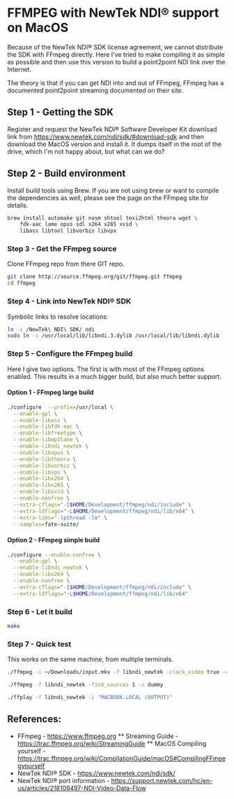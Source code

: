 # FFMPEG with NewTek NDI® support on MacOS

Because of the NewTek NDI® SDK license agreement, we cannot distribute the SDK with FFmpeg directly. Here I've tried to make compiling it as simple as possible and then use this version to build a point2point NDI link over the Internet.

The theory is that if you can get NDI into and out of FFmpeg, FFmpeg has a documented point2point streaming documented on their site.

## Step 1 - Getting the SDK

Register and request the NewTek NDI® Software Developer Kit download link from https://www.newtek.com/ndi/sdk/#download-sdk and then download the MacOS version and install it. It dumps itself in the root of the drive, which I'm not happy about, but what can we do?

## Step 2 - Build environment

Install build tools using Brew. If you are not using brew or want to compile the dependencies as well, please see the page on the FFmpeg site for details.

```bash
brew install automake git nasm shtool texi2html theora wget \
    fdk-aac lame opus sdl x264 x265 xvid \
    libass libtool libvorbis libvpx
```

### Step 3 - Get the FFmpeg source

Clone FFmpeg repo from there GIT repo.

```bash
git clone http://source.ffmpeg.org/git/ffmpeg.git ffmpeg
cd ffmpeg
```

### Step 4 - Link into NewTek NDI® SDK

Symbolic links to resolve locations:
```bash
ln -s /NewTek\ NDI\ SDK/ ndi
sudo ln -s /usr/local/lib/libndi.3.dylib /usr/local/lib/libndi.dylib
```

### Step 5 - Configure the FFmpeg build

Here I give two options. The first is with most of the FFmpeg options enabled. This results in a much bigger build, but also much better support.

#### Option 1 - FFmpeg large build

```bash
./configure  --prefix=/usr/local \
  --enable-gpl \
  --enable-libass \
  --enable-libfdk-aac \
  --enable-libfreetype \
  --enable-libmp3lame \
  --enable-libndi_newtek \
  --enable-libopus \
  --enable-libtheora \
  --enable-libvorbis \
  --enable-libvpx \
  --enable-libx264 \
  --enable-libx265 \
  --enable-libxvid \
  --enable-nonfree \
  --extra-cflags="-I$HOME/Development/ffmpeg/ndi/include" \
  --extra-ldflags="-L$HOME/Development/ffmpeg/ndi/lib/x64" \
  --extra-libs="-lpthread -lm" \
  --samples=fate-suite/
```

#### Option 2 - FFmpeg simple build

```bash
./configure --enable-nonfree \
  --enable-gpl \
  --enable-libndi_newtek \
  --enable-libx264 \
  --enable-nonfree \
  --extra-cflags="-I$HOME/Development/ffmpeg/ndi/include" \
  --extra-ldflags="-L$HOME/Development/ffmpeg/ndi/lib/x64"
```

### Step 6 - Let it build

```bash
make
```

### Step 7 - Quick test

This works on the same machine, from multiple terminals.

```bash
./ffmpeg -i ~/Downloads/input.mkv -f libndi_newtek -clock_video true -clock_audio true -pix_fmt uyvy422 "OUTPUT"

./ffmpeg -f libndi_newtek -find_sources 1 -i dummy

./ffplay -f libndi_newtek -i "MACBOOK.LOCAL (OUTPUT)"
```

## References:
* FFmpeg - https://www.ffmpeg.org
** Streaming Guide - https://trac.ffmpeg.org/wiki/StreamingGuide
** MacOS Compiling yourself -  https://trac.ffmpeg.org/wiki/CompilationGuide/macOS#CompilingFFmpegyourself
* NewTek NDI® SDK - https://www.newtek.com/ndi/sdk/
* NewTek NDI® port information - https://support.newtek.com/hc/en-us/articles/218109497-NDI-Video-Data-Flow
